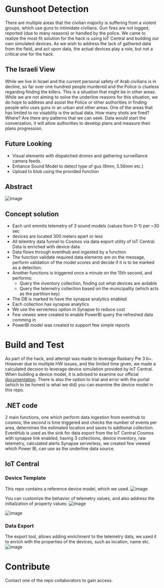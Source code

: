 # Gunshoot Detection 
There are multiple areas that the civilian majority is suffering from a violent groups, which use guns to intimidate civilians. 
Gun fires are not logged, reported (due to many reasons) or handled by the police.
We came to realize the most fit solution for the hack is using IoT Central and building our own simulated devices. As we wish to address the lack of gathered data from the field, and act upon data, the actual devices play a role, but not a critical one for the hack.

## The Israeli View
While we live in Israel and the current personal safety of Arab civilians is in decline, so far over one hundred people murdered and the Police is clueless regarding finding the killers. This is a situation that might be in other areas. While we are not aiming to solve the underline reasons for this situation, we do hope to address and assist the Police or other authorities in finding people who uses guns in an urban and other areas. One of the areas that has limited to no visability is the actual data. How many shots are fired? Where? Are there any patterns that we can seek.
Data would start the conversation, it will allow authorities to develop plans and measure their plans progression.

## Future Looking 
- Visual elements with dispatched drones and gathering surveillance camera feeds.
- Enhance Sound Model to detect type of gus (9mm, 5.56mm etc.)
- Upload to blob using the provided function

 
## Abstract
![image](https://user-images.githubusercontent.com/37622785/137309050-5118ad48-e75a-4ff8-a683-7607c6c0bc94.png)



## Concept solution
- Each unit emmits telemetry of 3 sound models (values from 0-1) per ~30 sec
- devices are located 300 meters apart or less
- All telemtry data funnel to Cosmos via data export utility of IoT Central. Data is enriched with device data.
- Data flows through eventhub and ingested by a function
- The function validate required data elements are on the message, perform validation of the model scores and decide if it is to be marked as a detection.
- Another functions is triggered once a minute on the 15th second, and performs:
    - Query the inventory collection, finding out what devices are avilable
    - Query the telemetry collection based on the municipality (which acts as the partition key)
- The DB is marked to have the synapse analytics enabled
- Each collection has synapse analytics
- We use the serverless option in Synapse to reduce cost
- Few viewes were created to enable PowerBI query the refreshed data comming in
- PowerBI model was created to support few simple reports

# Build and Test
As part of the hack, and attempt was made to leverage Rasbary Pie 3 b+. However due to multiple HW issues, and the limited time given, we made a calculated decsion to leverage device simulation provided by IoT Central.
When building a device model, it is advised to examine our official  [documentation](https://docs.microsoft.com/en-us/azure/iot-edge/how-to-vs-code-develop-module?view=iotedge-2020-11).
There is also the option to trial and error with the portal (which to be honest is what we did) you can examine the device model in this repo.

## .NET code
2 main functions, one which perform data ingestion from eventhub to cosmos, the second is time triggered and checks the number of events per area, determines the estimated location and saves to addtional collection.
EventHub is used as the sink for data export from the IoT Central
Cosmos with synapse link enabled, having 3 collections, device inventory, raw telemetry, calculated alerts
Synapse serverless, we created few viewed which Power BI, can use as the underline data source.

## IoT Central
### Device Template
This repo contains a reference device model, which we used.
![image](https://user-images.githubusercontent.com/37622785/137309766-51382435-d6f7-46d9-9531-51e92b40b8f5.png)

You can customize the behavior of telemetry values, and also address the initialzation of property values:
![image](https://user-images.githubusercontent.com/37622785/137309911-446df01c-6e22-45df-bf9e-f23937cc4bcf.png)

![image](https://user-images.githubusercontent.com/37622785/137310122-1881398b-78cb-4b6a-9693-d4f73e9a9023.png)

### Data Export
The export tool, allows adding enrichment to the telemetry data, we used it to enrich with the properties of the devices, such as location, name etc.
![image](https://user-images.githubusercontent.com/37622785/137310358-edc567e7-c4dd-49b9-aa5c-db3eb853cb3d.png)

# Contribute
Contact one of the repo collaborators to gain access. 

